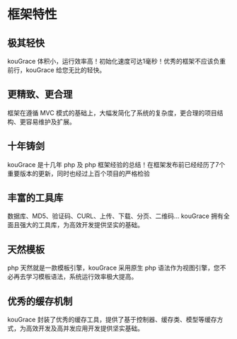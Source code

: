# 框架特性
## 极其轻快
kouGrace 体积小，运行效率高！初始化速度可达1毫秒！优秀的框架不应该负重前行，kouGrace 给您无比的轻快。

## 更精致、更合理
框架在遵循 MVC 模式的基础上，大幅发简化了系统的复杂度，更合理的项目结构、更容易维护及扩展。

## 十年铸剑
kouGrace 是十几年 php 及 php 框架经验的总结！在框架发布前已经经历了7个重要版本的更新，同时也经过上百个项目的严格检验

## 丰富的工具库
数据库、MD5、验证码、CURL、上传、下载、分页、二维码... kouGrace 拥有全面且强大的工具库，为高效开发提供坚实的基础。

## 天然模板
php 天然就是一款模板引擎，kouGrace 采用原生 php 语法作为视图引擎，您不必再去学习模板语法，系统运行效率极大提高。

## 优秀的缓存机制
kouGrace 封装了优秀的缓存工具，提供了基于控制器、缓存类、模型等缓存方式，为高效开发及高并发应用开发提供坚实基础。